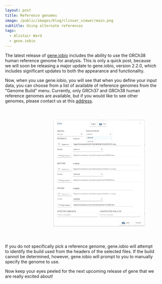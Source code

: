 ```yaml
---
layout: post
title: Reference genomes
image: /public/images/blog/clinvar_viewer/main.png
subtitle: Using alternate references
tags:
  - Alistair Ward
  - gene.iobio
---
```


The latest release of <a href="http://gene.iobio.io/" target="_blank">gene.iobio</a> includes the ability to use the GRCh38 human reference genome for analysis. This is only a quick post, because we will soon be releasing a major update to gene.iobio, version 2.2.0, which includes significant updates to both the appearance and functionality.

Now, when you use gene.iobio, you will see that when you define your input data, you can choose from a list of available of reference genomes from the "Genome Build" menu. Currently, only GRCh37 and GRCh38 human reference genomes are available, but if you would like to see other genomes, please contact us at this <a href="mailto:iobioproject@gmail.com" subject="gene.iobio suggestions">address</a>.

<div><img src="/public/images/blog/grch38/data_input.png" style="width:60%; margin:40px 0px 40px 160px;"></div>

If you do not specifically pick a reference genome, gene.iobio will attempt to identify the build used from the headers of the selected files. If the build cannot be determined, however, gene.iobio will prompt to you to manually specify the genome to use.

Now keep your eyes peeled for the next upcoming release of gene that we are really excited about!
